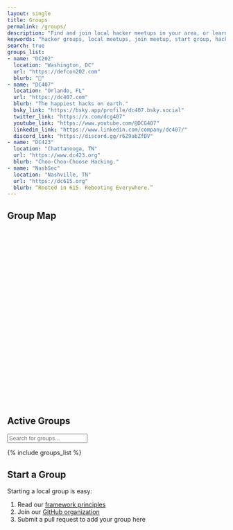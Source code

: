 ```yaml
---
layout: single
title: Groups
permalink: /groups/
description: "Find and join local hacker meetups in your area, or learn how to start your own Distributed Chaos group"
keywords: "hacker groups, local meetups, join meetup, start group, hacker community, locations"
search: true
groups_list:
- name: "DC202"
  location: "Washington, DC"
  url: "https://defcon202.com"
  blurb: "🤫"
- name: "DC407"
  location: "Orlando, FL"
  url: "https://dc407.com"
  blurb: "The happiest hacks on earth."
  bsky_link: "https://bsky.app/profile/dc407.bsky.social"
  twitter_link: "https://x.com/dcg407"
  youtube_link: "https://www.youtube.com/@DCG407"
  linkedin_link: "https://www.linkedin.com/company/dc407/"
  discord_link: "https://discord.gg/r6Z9abZfDV"
- name: "DC423"
  location: "Chattanooga, TN"
  url: "https://www.dc423.org"
  blurb: "Choo-Choo-Choose Hacking."
- name: "NashSec"
  location: "Nashville, TN"
  url: "https://dc615.org"
  blurb: “Rooted in 615. Rebooting Everywhere.”
---
```


## Group Map

<div id="map" style="height: 400px; width: 100%; margin: 20px 0;"></div>

## Active Groups

<input type="text" id="group-search" placeholder="Search for groups..." onkeyup="filterGroups()">

{% include groups_list %}

## Start a Group

Starting a local group is easy:

1. Read our [framework principles](/framework/)
2. Join our [GitHub organization](https://github.com/distributed-chaos)
3. Submit a pull request to add your group here
